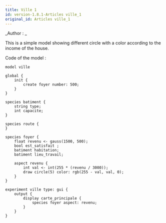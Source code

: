 ```yaml
---
title: Ville 1
id: version-1.8.1-Articles ville_1
original_id: Articles ville_1
---
```


[//]: # (keyword|operator_gauss)
[//]: # (keyword|concept_gui)


_Author : _

This is a simple model showing different circle with a color according to the income of the house.


Code of the model : 

```
model ville

global {
	init {
		create foyer number: 500;
	}
}

species batiment {
	string type;
	int capacite;
}

species route {
}

species foyer {
	float revenu <- gauss(1500, 500);
	bool est_satisfait ;
	batiment habitation;
	batiment lieu_travail;
	
	aspect revenu {
		int val <- int(255 * (revenu / 3000));
		draw circle(5) color: rgb(255 - val, val, 0);
	}
}

experiment ville type: gui { 
	output {
		display carte_principale {
			species foyer aspect: revenu;
		}
	}
}
```
